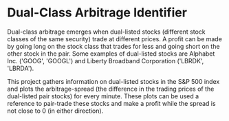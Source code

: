 # Dual-Class Arbitrage Identifier

Dual-class arbitrage emerges when dual-listed stocks (different stock classes of the same security) trade at different prices. A profit can be made by going long on the stock class that trades for less and going short on the other stock in the pair. Some examples of dual-listed stocks are Alphabet Inc. ('GOOG', 'GOOGL') and Liberty Broadband Corporation ('LBRDK', 'LBRDA').

This project gathers information on dual-listed stocks in the S&P 500 index and plots the arbitrage-spread (the difference in the trading prices of the dual-listed pair stocks) for every minute. These plots can be used a reference to pair-trade these stocks and make a profit while the spread is not close to 0 (in either direction).